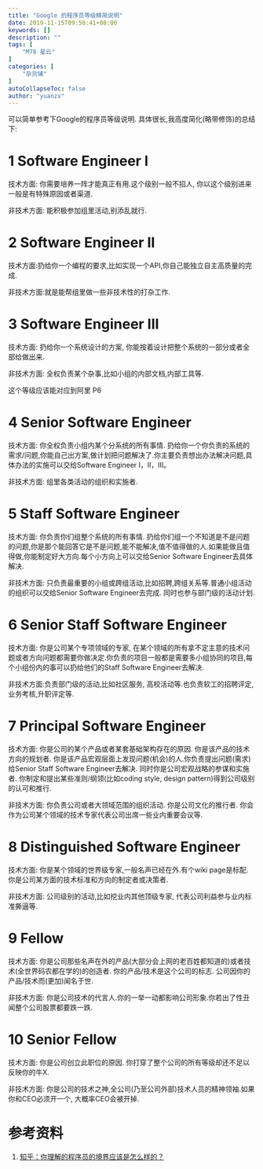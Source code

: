 ```yaml
---
title: "Google 的程序员等级精简说明"
date: 2019-11-15T09:50:41+08:00
keywords: []
description: ""
tags: [
    "M78 星云"
]
categories: [
    "杂货铺"
]
autoCollapseToc: false
author: "yuanzx"
---
```


可以简单参考下Google的程序员等级说明. 具体很长,我高度简化(略带修饰)的总结下:

# 1 Software Engineer I

技术方面: 你需要培养一阵才能真正有用.这个级别一般不招人, 你以这个级别进来一般是有特殊原因或者渠道.

非技术方面: 能积极参加组里活动,别添乱就行.

# 2 Software Engineer II

技术方面:扔给你一个编程的要求,比如实现一个API,你自己能独立自主高质量的完成.

非技术方面:就是能帮组里做一些非技术性的打杂工作.

# 3 Software Engineer III

技术方面: 扔给你一个系统设计的方案, 你能按着设计把整个系统的一部分或者全部给做出来.

非技术方面: 全权负责某个杂事,比如小组的内部文档,内部工具等.

这个等级应该能对应到阿里 P6

# 4 Senior Software Engineer

技术方面: 你全权负责小组内某个分系统的所有事情. 扔给你一个你负责的系统的需求/问题,你能自己出方案,做计划把问题解决了.你主要负责想出办法解决问题,具体办法的实施可以交给Software Engineer I，II，III。

非技术方面: 组里各类活动的组织和实施者.

# 5 Staff Software Engineer

技术方面: 你负责你们组整个系统的所有事情. 扔给你们组一个不知道是不是问题的问题,你是那个能回答它是不是问题,能不能解决,值不值得做的人.如果能做且值得做,你能制定好大方向.每个小方向上可以交给Senior Software Engineer去具体解决.

非技术方面: 只负责最重要的小组或跨组活动,比如招聘,跨组关系等.普通小组活动的组织可以交给Senior Software Engineer去完成. 同时也参与部门级的活动计划.

# 6 Senior Staff Software Engineer

技术方面: 你是公司某个专项领域的专家, 在某个领域的所有拿不定主意的技术问题或者方向问题都需要你做决定.你负责的项目一般都是需要多小组协同的项目,每个小组份内的事可以扔给他们的Staff Software Engineer去解决.

非技术方面:负责部门级的活动,比如社区服务, 高校活动等.也负责软工的招聘评定,业务考核,升职评定等.

# 7 Principal Software Engineer

技术方面: 你是公司的某个产品或者某套基础架构存在的原因. 你是该产品的技术方向的规划者. 你是该产品宏观层面上发现问题(机会)的人.你负责提出问题(需求)给Senior Staff Software Engineer去解决. 同时你是公司宏观战略的参谋和实施者. 你制定和提出某些准则/纲领(比如coding style, design pattern)得到公司级别的认可和推行.

非技术方面: 你负责公司或者大领域范围的组织活动. 你是公司文化的推行者. 你会作为公司某个领域的技术专家代表公司出席一些业内重要会议等.

# 8 Distinguished Software Engineer

技术方面: 你是某个领域的世界级专家,一般名声已经在外.有个wiki page是标配. 你是公司某方面的技术标准和方向的制定者或决策者.

非技术方面: 公司级别的活动,比如挖业内其他顶级专家, 代表公司利益参与业内标准撕逼等.

# 9 Fellow

技术方面: 你是公司那些名声在外的产品(大部分会上网的老百姓都知道的)或者技术(全世界码农都在学的)的创造者. 你的产品/技术是这个公司的标志. 公司因你的产品/技术而(更加)闻名于世.

非技术方面: 你是公司技术的代言人.你的一举一动都影响公司形象.你若出了性丑闻整个公司股票都要跌一跌.

# 10 Senior Fellow

技术方面: 你是公司创立此职位的原因. 你打穿了整个公司的所有等级却还不足以反映你的牛X.

非技术方面: 你是公司的技术之神,全公司(乃至公司外部)技术人员的精神领袖.如果你和CEO必须开一个, 大概率CEO会被开掉.

# 参考资料

1. [知乎：你理解的程序员的境界应该是怎么样的？](https://www.zhihu.com/question/354438628/answer/889800865)